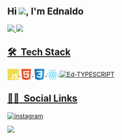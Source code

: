 ## Hi <img src="https://raw.githubusercontent.com/kaueMarques/kaueMarques/master/hi.gif" width="30px">, I'm Ednaldo

<div>
  <a href="https://github.com/Ednaldo-byte">
  <img height="150em" src="https://github-readme-stats.vercel.app/api?username=Ednaldo-byte&show_icons=true&theme=github_dark&include_all_commits=true&count_private=true"/>
  <img height="150em" src="https://github-readme-stats.vercel.app/api/top-langs/?username=Ednaldo-byte&layout=compact&langs_count=7&theme=github_dark"/>
</div>
  
## 🛠 &nbsp;Tech Stack
<div>
  <img align="center" alt="Ed-Js" height="26" src="https://raw.githubusercontent.com/devicons/devicon/master/icons/javascript/javascript-plain.svg">
  <img align="center" alt="Ed-HTML" height="26" src="https://raw.githubusercontent.com/devicons/devicon/master/icons/html5/html5-original.svg">
  <img align="center" alt="Ed-CSS" height="26" src="https://raw.githubusercontent.com/devicons/devicon/master/icons/css3/css3-original.svg">
  <img align="center" alt="Ed-REACT" height="26" src="https://raw.githubusercontent.com/devicons/devicon/master/icons/react/react-original.svg">
  <img align="center" alt="Ed-TYPESCRIPT" height="26" src="https://raw.githubusercontent.com/devicons/devicon/master/icons/typescript/react-original.svg">
</div>
  
## :person_curly_hair: &nbsp;Social Links

<div>
<a href="https://instagram.com/ednaldo_cordeiro_" target="_blank">
 <img align="center" src="https://img.shields.io/badge/-Instagram-7F0049?style=for-the-badge&logo=instagram" alt="instagram"/>
</a>
<p></p>
<a href="https://www.linkedin.com/mwlite/in/ednaldo-cordeiro-28018b1a6" target="_blank">
 <img src="https://img.shields.io/badge/-LinkedIn-%230077B5?style=for-the-badge&logo=linkedin&logoColor=white" target="_blank">
</a> 
</div>
